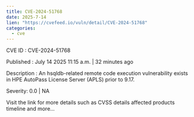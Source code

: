 ```yaml
---
title: CVE-2024-51768
date: 2025-7-14
lien: "https://cvefeed.io/vuln/detail/CVE-2024-51768"
categories:
  - cve
---
```


CVE ID : CVE-2024-51768

Published :  July 14
2025
11:15 a.m. | 32 minutes ago

Description : An hsqldb-related remote code execution vulnerability exists in HPE AutoPass License Server (APLS) prior to 9.17.

Severity: 0.0 | NA

Visit the link for more details
such as CVSS details
affected products
timeline
and more...
